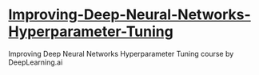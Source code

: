 # [Improving-Deep-Neural-Networks-Hyperparameter-Tuning](https://www.coursera.org/learn/deep-neural-network?specialization=deep-learning)
Improving Deep Neural Networks Hyperparameter Tuning course by DeepLearning.ai
